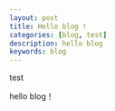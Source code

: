 ```yaml
---
layout: post
title: Hello blog !
categories: [blog, test]
description: hello blog
keywords: blog
---
```

test

hello blog！
